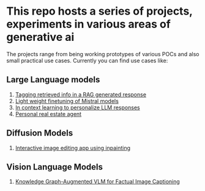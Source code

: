 # This repo hosts a series of projects, experiments in various areas of generative ai


The projects range from being working prototypes of various POCs and also small practical use cases.
Currently you can find use cases like:

## Large Language models
1. [Tagging retrieved info in a RAG generated response](https://github.com/silvererudite/generative-ai/blob/main/interpretable_generative_ai/visualize_rag_generated_response.ipynb)
1. [Light weight finetuning of Mistral models](https://github.com/silvererudite/generative-ai/tree/main/Light-weight-finetuning-of-llms)
2. [In context learning to personalize LLM responses](https://github.com/silvererudite/generative-ai/tree/main/Personalized_Real_Estate_Agent)
3. [Personal real estate agent](https://github.com/silvererudite/generative-ai/tree/main/Personalized_Real_Estate_Agent)

## Diffusion Models
1. [Interactive image editing app using inpainting](https://github.com/silvererudite/generative-ai/tree/main/Ai_photo_editing_with_inpainting)

## Vision Language Models
1. [Knowledge Graph-Augmented VLM for Factual Image Captioning](https://github.com/silvererudite/generative-ai/blob/main/vision_language_models/kg-augmented-vlm-for-factual-image-captioning.ipynb)

